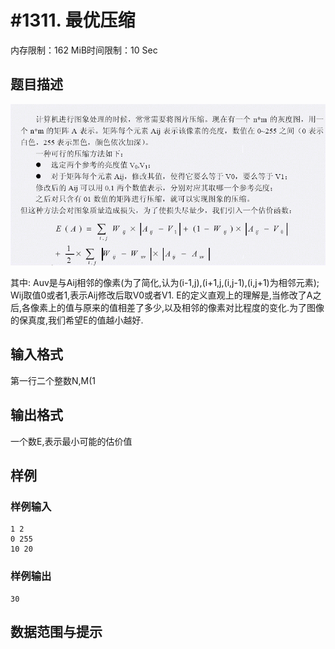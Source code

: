 # #1311. 最优压缩

内存限制：162 MiB时间限制：10 Sec

## 题目描述

![](images/1311.jpg)

其中:
Auv是与Aij相邻的像素(为了简化,认为(i-1,j),(i+1,j,(i,j-1),(i,j+1)为相邻元素);
Wij取值0或者1,表示Aij修改后取V0或者V1.
E的定义直观上的理解是,当修改了A之后,各像素上的值与原来的值相差了多少,以及相邻的像素对比程度的变化.为了图像的保真度,我们希望E的值越小越好.


## 输入格式

第一行二个整数N,M(1

## 输出格式

一个数E,表示最小可能的估价值

## 样例

### 样例输入

    
    1 2
    0 255
    10 20
    
    
    

### 样例输出

    
    30
    

## 数据范围与提示
